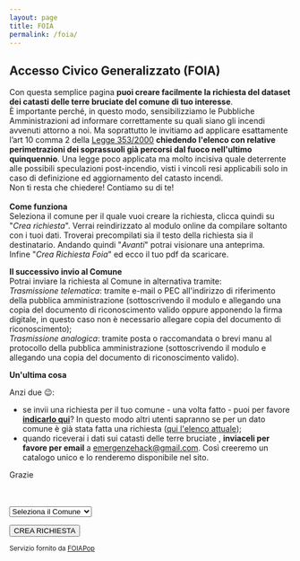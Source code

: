 ```yaml
---
layout: page
title: FOIA
permalink: /foia/
---
```


## Accesso Civico Generalizzato (FOIA)

Con questa semplice pagina **puoi creare facilmente la richiesta del dataset dei catasti delle terre bruciate del comune di tuo interesse**. <br>
È importante perché, in questo modo, sensibilizziamo le Pubbliche Amministrazioni ad informare correttamente su quali siano gli incendi avvenuti attorno a noi. Ma soprattutto le invitiamo ad applicare esattamente l’art 10 comma 2 della [Legge 353/2000](http://www.normattiva.it/uri-res/N2Ls?urn:nir:stato:legge:2000-11-21;353!vig=) **chiedendo l'elenco con relative perimetrazioni dei soprassuoli già percorsi dal fuoco nell'ultimo quinquennio**. Una legge poco applicata ma molto incisiva quale deterrente alle possibili speculazioni post-incendio, visti i vincoli resi applicabili solo in caso di definizione ed aggiornamento del catasto incendi.<br>
Non ti resta che chiedere! Contiamo su di te!
<br><br>
**Come funziona**
<br>Seleziona il comune per il quale vuoi creare la richiesta, clicca quindi su "*Crea richiesta*". Verrai reindirizzato al modulo online da compilare soltanto con i tuoi dati. Troverai precompilati sia il testo della richiesta sia il destinatario. Andando quindi "*Avanti*"  potrai visionare una anteprima. 
<br>Infine "*Crea Richiesta Foia*" ed ecco il tuo pdf da scaricare. 

**Il successivo invio al Comune**
<br>Potrai inviare la richiesta al Comune in alternativa tramite:
<br>*Trasmissione telematica*: tramite e-mail o PEC all'indirizzo di riferimento della pubblica amministrazione (sottoscrivendo il modulo e allegando una copia del documento di riconoscimento valido oppure apponendo la firma digitale, in questo caso non è necessario allegare copia del documento di riconoscimento);
<br>*Trasmissione analogica*: tramite posta o raccomandata o brevi manu al protocollo della pubblica amministrazione (sottoscrivendo il modulo e allegando una copia del documento di riconoscimento valido).

**Un'ultima cosa**

Anzi due 😉:

- se invii una richiesta per il tuo comune - una volta fatto - puoi per favore <a target="_blank" href="https://docs.google.com/forms/d/e/1FAIpQLSeuzxiMLNOdumO_ln7LqZMeX5BsI632_sceyLJQpu4XrYLdrQ/viewform"><strong>indicarlo qui</strong></a>? In questo modo altri utenti sapranno se per un dato comune è già stata fatta una richiesta (<a href="https://docs.google.com/spreadsheets/d/e/2PACX-1vQHIcaQrXHke2rFSGnydDo6dextEBaxrRL6lbSBNkR2OrQiKje25bOzv7cUsxiLQXSMwXqBkgL94y0W/pubhtml?gid=2018009333&single=true" target="_blank">qui l'elenco attuale</a>);
- quando riceverai i dati sui catasti delle terre bruciate , <strong>inviaceli per favore per email</strong> a <a href="mailto:emergenzehack@gmail.com?subject=[Italia a Fuoco] Allego catasto delle terre bruciate">emergenzehack@gmail.com</a>. Così creeremo un catalogo unico e lo renderemo disponibile nel sito.

Grazie

<br>
<br>

<form>
<select name="ipa">
<option selected>Seleziona il Comune</option>
{% for member in site.data.ipa %}
<option value="{{member.cf}}">
{{ member.comune }}
</option>
{% endfor %}
</select>
</form>


<a class="foia " target="_blank" id="foia" href="">
<button type="button" class="btn btn-primary">CREA RICHIESTA</button>
</a>

<small>Servizio fornito da <a href="http://www.foiapop.it" target="_blank"> FOIAPop</a></small>

<script src="//code.jquery.com/jquery-1.12.3.js"></script>

<script defer="defer">
$('select').on('change', function() {
  href = 'http://www.foiapop.it/api/accesso-civico-generalizzato?cf=&richiesta=%281%29+La+pubblicazione+dell%E2%80%99elenco+e+delle+relative+perimetrazioni+dei+soprassuoli+gi%C3%A0+percorsi+dal+fuoco+nell%27ultimo+quinquennio+come+previsti+dall%E2%80%99art+10+comma+2+della+Legge+353%2F2000%3B+%282%29+La+relativa+pubblicazione+in+albo+pretorio+comunale+se+non+gi%C3%A0+fatto%3B+%283%29+La+pubblicazione+in+amministrazione+trasparente+nella+sezione+Amministrazione+Trasparente%2FPianificazione+e+Governo+del+Territorio+se+non+gi%C3%A0+fatto+e+dopo+aver+adempiuto+alla+pubblicazione+in+albo+pretorio%2C+se+non+gi%C3%A0+effettuata%2C+ritenendo+l%27adempimento+un+atto+di+governo+del+territorio+di+cui+all%E2%80%99art.+39+comma+1+del+D.+Lgs.+33%2F2013'
  newhref = href.replace('cf=','cf='+ this.value);
$('.foia').attr('href', newhref);
})
</script>
